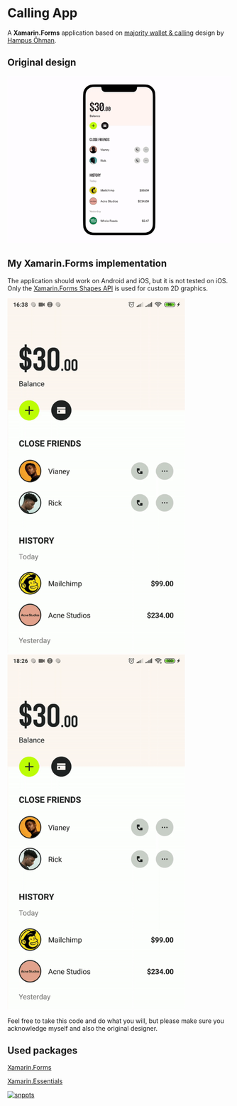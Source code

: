 # Calling App
A **Xamarin.Forms** application based on [majority wallet & calling](https://dribbble.com/shots/14796428-majority-wallet-calling) design by [Hampus Öhman](https://dribbble.com/HampusOhman).

## Original design
[![Dribbble Design](https://github.com/RadekVyM/Calling-App/blob/main/Images/originila.gif)](https://dribbble.com/shots/14796428-majority-wallet-calling)

## My Xamarin.Forms implementation
The application should work on Android and iOS, but it is not tested on iOS. Only the [Xamarin.Forms Shapes API](https://docs.microsoft.com/cs-cz/xamarin/xamarin-forms/user-interface/shapes/) is used for custom 2D graphics.

<p float="left">
  <img src="https://github.com/RadekVyM/Calling-App/blob/main/Images/callingapp.gif" data-canonical-src="https://github.com/RadekVyM/Calling-App/blob/main/Images/callingapp.gif" width="400" height="800"/>

  <img src="https://github.com/RadekVyM/Calling-App/blob/main/Images/callingapp2.gif" data-canonical-src="https://github.com/RadekVyM/Calling-App/blob/main/Images/callingapp2.gif" width="400" height="800" />
</p>
Feel free to take this code and do what you will, but please make sure you acknowledge myself and also the original designer.

## Used packages

[Xamarin.Forms](https://www.nuget.org/packages/Xamarin.Forms)

[Xamarin.Essentials](https://www.nuget.org/packages/Xamarin.Essentials)

[![snppts](https://camo.githubusercontent.com/cd35f0ca9d14d9c9a7c4f35e9321fc32fa6369570292080e6c44fe8522768139/68747470733a2f2f7777772e736e707074732e6465762f696d672f736e707074732d62616467652e6a7067)](https://snppts.dev/)
